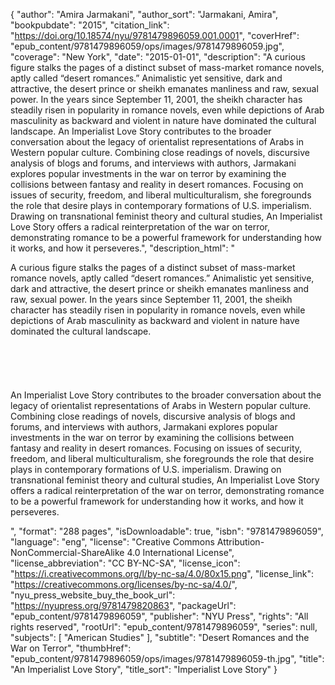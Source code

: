 {
  "author": "Amira Jarmakani",
  "author_sort": "Jarmakani, Amira",
  "bookpubdate": "2015",
  "citation_link": "https://doi.org/10.18574/nyu/9781479896059.001.0001",
  "coverHref": "epub_content/9781479896059/ops/images/9781479896059.jpg",
  "coverage": "New York",
  "date": "2015-01-01",
  "description": "A curious figure stalks the pages of a distinct subset of mass-market romance novels, aptly called &#8220;desert romances.&#8221; Animalistic yet sensitive, dark and attractive, the desert prince or sheikh emanates manliness and raw, sexual power. In the years since September 11, 2001, the sheikh character has steadily risen in popularity in romance novels, even while depictions of Arab masculinity as backward and violent in nature have dominated the cultural landscape.   An Imperialist Love Story contributes to the broader conversation about the legacy of orientalist representations of Arabs in Western popular culture. Combining close readings of novels, discursive analysis of blogs and forums, and interviews with authors, Jarmakani explores popular investments in the war on terror by examining the collisions between fantasy and reality in desert romances. Focusing on issues of security, freedom, and liberal multiculturalism, she foregrounds the role that desire plays in contemporary formations of U.S. imperialism. Drawing on transnational feminist theory and cultural studies, An Imperialist Love Story offers a radical reinterpretation of the war on terror, demonstrating romance to be a powerful framework for understanding how it works, and how it perseveres.",
  "description_html": "<p>A curious figure stalks the pages of a distinct subset of mass-market romance novels, aptly called &#8220;desert romances.&#8221; Animalistic yet sensitive, dark and attractive, the desert prince or sheikh emanates manliness and raw, sexual power. In the years since September 11, 2001, the sheikh character has steadily risen in popularity in romance novels, even while depictions of Arab masculinity as backward and violent in nature have dominated the cultural landscape.   <br><br><br><br><br><br>An Imperialist Love Story contributes to the broader conversation about the legacy of orientalist representations of Arabs in Western popular culture. Combining close readings of novels, discursive analysis of blogs and forums, and interviews with authors, Jarmakani explores popular investments in the war on terror by examining the collisions between fantasy and reality in desert romances. Focusing on issues of security, freedom, and liberal multiculturalism, she foregrounds the role that desire plays in contemporary formations of U.S. imperialism. Drawing on transnational feminist theory and cultural studies, An Imperialist Love Story offers a radical reinterpretation of the war on terror, demonstrating romance to be a powerful framework for understanding how it works, and how it perseveres.</p>",
  "format": "288 pages",
  "isDownloadable": true,
  "isbn": "9781479896059",
  "language": "eng",
  "license": "Creative Commons Attribution-NonCommercial-ShareAlike 4.0 International License",
  "license_abbreviation": "CC BY-NC-SA",
  "license_icon": "https://i.creativecommons.org/l/by-nc-sa/4.0/80x15.png",
  "license_link": "https://creativecommons.org/licenses/by-nc-sa/4.0/",
  "nyu_press_website_buy_the_book_url": "https://nyupress.org/9781479820863",
  "packageUrl": "epub_content/9781479896059",
  "publisher": "NYU Press",
  "rights": "All rights reserved",
  "rootUrl": "epub_content/9781479896059",
  "series": null,
  "subjects": [
    "American Studies"
  ],
  "subtitle": "Desert Romances and the War on Terror",
  "thumbHref": "epub_content/9781479896059/ops/images/9781479896059-th.jpg",
  "title": "An Imperialist Love Story",
  "title_sort": "Imperialist Love Story"
}
